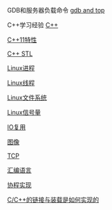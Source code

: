 GDB和服务器负载命令 [gdb and top](./gdbMan.md)

C++学习经验 [C++](./C_plus_exp.md)

[C++11特性](./c_plus_11.md)

[C++ STL](./STL.md)

[Linux进程](./linux_process.md)

[Linux线程](./linux_thread.md)

[Linux文件系统](./linux_file.md)

[Linux信号量](./linux_signal.md)

[IO复用](./linux_epoll.md)

[图像](./pictrue.md)

[TCP](./tcp_exp.md)

[汇编语言](./assemble.md)

[协程实现](./croutine.md)

[C/C++的链接与装载是如何实现的](./Link.md)
